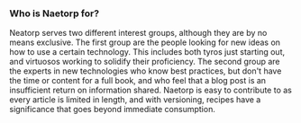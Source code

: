 ### Who is Naetorp for?

Neatorp serves two different interest groups, although they are by no means exclusive. The first group are the people looking for new ideas on how to use a certain technology. This includes both tyros just starting out, and virtuosos working to solidify their proficiency. The second group are the experts in new technologies who know best practices, but don't have the time or content for a full book, and who feel that a blog post is an insufficient return on information shared. Naetorp is easy to contribute to as every article is limited in length, and with versioning, recipes have a significance that goes beyond immediate consumption.
